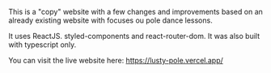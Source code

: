 This is a "copy" website with a few changes and improvements based on an already existing website with focuses ou pole dance lessons.

It uses ReactJS. styled-components and react-router-dom. It was also built with typescript only. 

You can visit the live website here: https://lusty-pole.vercel.app/
